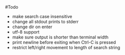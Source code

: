 #Todo

- make search case insensitive
- change all stdout prints to stderr
- change dir on enter
- utf-8 support
- make sure output is shorter than terminal width
- print newline before exiting when Ctrl-C is pressed
- restrict left/right movement to length of search string
